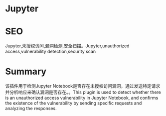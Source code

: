 # Jupyter
# SEO
Jupyter,未授权访问,漏洞检测,安全扫描。Jupyter,unauthorized access,vulnerability detection,security scan
# Summary
该插件用于检测Jupyter Notebook是否存在未授权访问漏洞，通过发送特定请求并分析响应来确认漏洞是否存在。。This plugin is used to detect whether there is an unauthorized access vulnerability in Jupyter Notebook, and confirms the existence of the vulnerability by sending specific requests and analyzing the responses.
